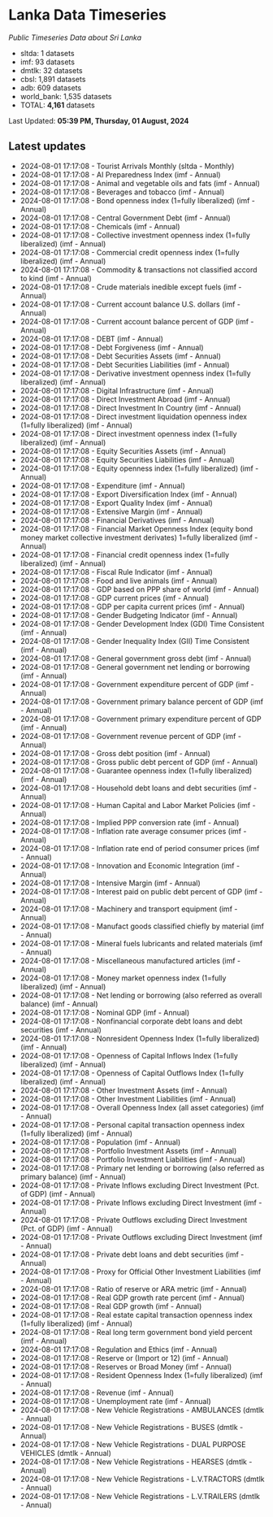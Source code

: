 # Lanka Data Timeseries
*Public Timeseries Data about Sri Lanka*

* sltda: 1 datasets
* imf: 93 datasets
* dmtlk: 32 datasets
* cbsl: 1,891 datasets
* adb: 609 datasets
* world_bank: 1,535 datasets
* TOTAL: **4,161** datasets

Last Updated: **05:39 PM, Thursday, 01 August, 2024**

## Latest updates

* 2024-08-01 17:17:08 - Tourist Arrivals Monthly (sltda - Monthly)
* 2024-08-01 17:17:08 - AI Preparedness Index (imf - Annual)
* 2024-08-01 17:17:08 - Animal and vegetable oils and fats (imf - Annual)
* 2024-08-01 17:17:08 - Beverages and tobacco (imf - Annual)
* 2024-08-01 17:17:08 - Bond openness index (1=fully liberalized) (imf - Annual)
* 2024-08-01 17:17:08 - Central Government Debt (imf - Annual)
* 2024-08-01 17:17:08 - Chemicals (imf - Annual)
* 2024-08-01 17:17:08 - Collective investment openness index (1=fully liberalized) (imf - Annual)
* 2024-08-01 17:17:08 - Commercial credit openness index (1=fully liberalized) (imf - Annual)
* 2024-08-01 17:17:08 - Commodity & transactions not classified accord to kind (imf - Annual)
* 2024-08-01 17:17:08 - Crude materials inedible except fuels (imf - Annual)
* 2024-08-01 17:17:08 - Current account balance U.S. dollars (imf - Annual)
* 2024-08-01 17:17:08 - Current account balance percent of GDP (imf - Annual)
* 2024-08-01 17:17:08 - DEBT (imf - Annual)
* 2024-08-01 17:17:08 - Debt Forgiveness (imf - Annual)
* 2024-08-01 17:17:08 - Debt Securities Assets (imf - Annual)
* 2024-08-01 17:17:08 - Debt Securities Liabilities (imf - Annual)
* 2024-08-01 17:17:08 - Derivative investment openness index (1=fully liberalized) (imf - Annual)
* 2024-08-01 17:17:08 - Digital Infrastructure (imf - Annual)
* 2024-08-01 17:17:08 - Direct Investment Abroad (imf - Annual)
* 2024-08-01 17:17:08 - Direct Investment In Country (imf - Annual)
* 2024-08-01 17:17:08 - Direct investment liquidation openness index (1=fully liberalized) (imf - Annual)
* 2024-08-01 17:17:08 - Direct investment openness index (1=fully liberalized) (imf - Annual)
* 2024-08-01 17:17:08 - Equity Securities Assets (imf - Annual)
* 2024-08-01 17:17:08 - Equity Securities Liabilities (imf - Annual)
* 2024-08-01 17:17:08 - Equity openness index (1=fully liberalized) (imf - Annual)
* 2024-08-01 17:17:08 - Expenditure (imf - Annual)
* 2024-08-01 17:17:08 - Export Diversification Index (imf - Annual)
* 2024-08-01 17:17:08 - Export Quality Index (imf - Annual)
* 2024-08-01 17:17:08 - Extensive Margin (imf - Annual)
* 2024-08-01 17:17:08 - Financial Derivatives (imf - Annual)
* 2024-08-01 17:17:08 - Financial Market Openness Index (equity bond money market collective investment derivates) 1=fully liberalized (imf - Annual)
* 2024-08-01 17:17:08 - Financial credit openness index (1=fully liberalized) (imf - Annual)
* 2024-08-01 17:17:08 - Fiscal Rule Indicator (imf - Annual)
* 2024-08-01 17:17:08 - Food and live animals (imf - Annual)
* 2024-08-01 17:17:08 - GDP based on PPP share of world (imf - Annual)
* 2024-08-01 17:17:08 - GDP current prices (imf - Annual)
* 2024-08-01 17:17:08 - GDP per capita current prices (imf - Annual)
* 2024-08-01 17:17:08 - Gender Budgeting Indicator (imf - Annual)
* 2024-08-01 17:17:08 - Gender Development Index (GDI) Time Consistent (imf - Annual)
* 2024-08-01 17:17:08 - Gender Inequality Index (GII) Time Consistent (imf - Annual)
* 2024-08-01 17:17:08 - General government gross debt (imf - Annual)
* 2024-08-01 17:17:08 - General government net lending or borrowing (imf - Annual)
* 2024-08-01 17:17:08 - Government expenditure percent of GDP (imf - Annual)
* 2024-08-01 17:17:08 - Government primary balance percent of GDP (imf - Annual)
* 2024-08-01 17:17:08 - Government primary expenditure percent of GDP (imf - Annual)
* 2024-08-01 17:17:08 - Government revenue percent of GDP (imf - Annual)
* 2024-08-01 17:17:08 - Gross debt position (imf - Annual)
* 2024-08-01 17:17:08 - Gross public debt percent of GDP (imf - Annual)
* 2024-08-01 17:17:08 - Guarantee openness index (1=fully liberalized) (imf - Annual)
* 2024-08-01 17:17:08 - Household debt loans and debt securities (imf - Annual)
* 2024-08-01 17:17:08 - Human Capital and Labor Market Policies (imf - Annual)
* 2024-08-01 17:17:08 - Implied PPP conversion rate (imf - Annual)
* 2024-08-01 17:17:08 - Inflation rate average consumer prices (imf - Annual)
* 2024-08-01 17:17:08 - Inflation rate end of period consumer prices (imf - Annual)
* 2024-08-01 17:17:08 - Innovation and Economic Integration (imf - Annual)
* 2024-08-01 17:17:08 - Intensive Margin (imf - Annual)
* 2024-08-01 17:17:08 - Interest paid on public debt percent of GDP (imf - Annual)
* 2024-08-01 17:17:08 - Machinery and transport equipment (imf - Annual)
* 2024-08-01 17:17:08 - Manufact goods classified chiefly by material (imf - Annual)
* 2024-08-01 17:17:08 - Mineral fuels lubricants and related materials (imf - Annual)
* 2024-08-01 17:17:08 - Miscellaneous manufactured articles (imf - Annual)
* 2024-08-01 17:17:08 - Money market openness index (1=fully liberalized) (imf - Annual)
* 2024-08-01 17:17:08 - Net lending or borrowing (also referred as overall balance) (imf - Annual)
* 2024-08-01 17:17:08 - Nominal GDP (imf - Annual)
* 2024-08-01 17:17:08 - Nonfinancial corporate debt loans and debt securities (imf - Annual)
* 2024-08-01 17:17:08 - Nonresident Openness Index (1=fully liberalized) (imf - Annual)
* 2024-08-01 17:17:08 - Openness of Capital Inflows Index (1=fully liberalized) (imf - Annual)
* 2024-08-01 17:17:08 - Openness of Capital Outflows Index (1=fully liberalized) (imf - Annual)
* 2024-08-01 17:17:08 - Other Investment Assets (imf - Annual)
* 2024-08-01 17:17:08 - Other Investment Liabilities (imf - Annual)
* 2024-08-01 17:17:08 - Overall Openness Index (all asset categories) (imf - Annual)
* 2024-08-01 17:17:08 - Personal capital transaction openness index (1=fully liberalized) (imf - Annual)
* 2024-08-01 17:17:08 - Population (imf - Annual)
* 2024-08-01 17:17:08 - Portfolio Investment Assets (imf - Annual)
* 2024-08-01 17:17:08 - Portfolio Investment Liabilities (imf - Annual)
* 2024-08-01 17:17:08 - Primary net lending or borrowing (also referred as primary balance) (imf - Annual)
* 2024-08-01 17:17:08 - Private Inflows excluding Direct Investment (Pct. of GDP) (imf - Annual)
* 2024-08-01 17:17:08 - Private Inflows excluding Direct Investment (imf - Annual)
* 2024-08-01 17:17:08 - Private Outflows excluding Direct Investment (Pct. of GDP) (imf - Annual)
* 2024-08-01 17:17:08 - Private Outflows excluding Direct Investment (imf - Annual)
* 2024-08-01 17:17:08 - Private debt loans and debt securities (imf - Annual)
* 2024-08-01 17:17:08 - Proxy for Official Other Investment Liabilities (imf - Annual)
* 2024-08-01 17:17:08 - Ratio of reserve or ARA metric (imf - Annual)
* 2024-08-01 17:17:08 - Real GDP growth rate percent (imf - Annual)
* 2024-08-01 17:17:08 - Real GDP growth (imf - Annual)
* 2024-08-01 17:17:08 - Real estate capital transaction openness index (1=fully liberalized) (imf - Annual)
* 2024-08-01 17:17:08 - Real long term government bond yield percent (imf - Annual)
* 2024-08-01 17:17:08 - Regulation and Ethics (imf - Annual)
* 2024-08-01 17:17:08 - Reserve or (Import or 12) (imf - Annual)
* 2024-08-01 17:17:08 - Reserves or Broad Money (imf - Annual)
* 2024-08-01 17:17:08 - Resident Openness Index (1=fully liberalized) (imf - Annual)
* 2024-08-01 17:17:08 - Revenue (imf - Annual)
* 2024-08-01 17:17:08 - Unemployment rate (imf - Annual)
* 2024-08-01 17:17:08 - New Vehicle Registrations - AMBULANCES (dmtlk - Annual)
* 2024-08-01 17:17:08 - New Vehicle Registrations - BUSES (dmtlk - Annual)
* 2024-08-01 17:17:08 - New Vehicle Registrations - DUAL PURPOSE VEHICLES (dmtlk - Annual)
* 2024-08-01 17:17:08 - New Vehicle Registrations - HEARSES (dmtlk - Annual)
* 2024-08-01 17:17:08 - New Vehicle Registrations - L.V.TRACTORS (dmtlk - Annual)
* 2024-08-01 17:17:08 - New Vehicle Registrations - L.V.TRAILERS (dmtlk - Annual)